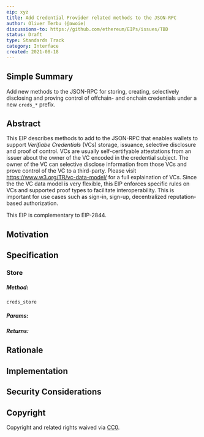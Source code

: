 ```yaml
---
eip: xyz
title: Add Credential Provider related methods to the JSON-RPC
author: Oliver Terbu (@awoie)
discussions-to: https://github.com/ethereum/EIPs/issues/TBD
status: Draft
type: Standards Track
category: Interface
created: 2021-08-18
---
```


<!--You can leave these HTML comments in your merged EIP and delete the visible duplicate text guides, they will not appear and may be helpful to refer to if you edit it again. This is the suggested template for new EIPs. Note that an EIP number will be assigned by an editor. When opening a pull request to submit your EIP, please use an abbreviated title in the filename, `eip-draft_title_abbrev.md`. The title should be 44 characters or less.-->

## Simple Summary
<!--"If you can't explain it simply, you don't understand it well enough." Provide a simplified and layman-accessible explanation of the EIP.-->
Add new methods to the JSON-RPC for storing, creating, selectively disclosing and proving control of offchain- and onchain credentials under a new `creds_*` prefix.

## Abstract
<!--A short (~200 word) description of the technical issue being addressed.-->

This EIP describes <N> methods to add to the JSON-RPC that enables wallets to support *Verifiabe Credentials* (VCs) storage, issuance, selective disclosure and proof of control. VCs are usually self-certifyable attestations from an issuer about the owner of the VC encoded in the credential subject. The owner of the VC can selective disclose information from those VCs and prove control of the VC to a third-party. Please visit https://www.w3.org/TR/vc-data-model/ for a full explaination of VCs. Since the the VC data model is very flexible, this EIP enforces specific rules on VCs and supported proof types to facilitate interoperability. This is important for use cases such as sign-in, sign-up, decentralized reputation-based authorization.

This EIP is complementary to EIP-2844.

## Motivation
<!--The motivation is critical for EIPs that want to change the Ethereum protocol. It should clearly explain why the existing protocol specification is inadequate to address the problem that the EIP solves. EIP submissions without sufficient motivation may be rejected outright.-->

<!-- example copied from eip2844
There has been one main previous effort ([#130](https://github.com/ethereum/EIPs/issues/130), [#1098](https://github.com/ethereum/EIPs/pull/1098)) to add decryption to Ethereum wallets in a standard way. This previous approach used a non standard way to encode and represent data encrypted using `x25519-xsalsa20-poly1305`. While this approach does provide a functional way to add encryption support to wallets, it does not take into account similar work that has gone into standardizing the way encrypted data is represented, namely using [JOSE](https://datatracker.ietf.org/wg/jose/documents/) and [COSE](https://datatracker.ietf.org/wg/cose/documents/). Both of these are standards from IETF for representing signed and encrypted objects. Another shortcoming of the previous approach is that it's impossible to retrieve the `x25519` public key from another user if only an Ethereum address is known. Public key discoverability is at the core of the work that is happening with the [W3C DID standard](https://w3c.github.io/did-core), where given a DID a document which contains public keys can always be discovered. Implementations of this standard already exist and are adopted within the Ethereum community, e.g. [`did:ethr`](https://github.com/decentralized-identity/ethr-did-resolver/) and [`did:3`](https://github.com/3box/3id-resolver). Interoperability between JOSE/COSE and DIDs [already exists](https://github.com/decentralized-identity/did-jwt), and work is being done to [strengthen it](https://github.com/decentralized-identity/did-jose-extensions). Adding support for JOSE/COSE and DIDs will enable Ethereum wallets to support a wide range of new use cases such as more traditional authentication using JWTs, as well as new emerging technologies such as [Secure Data Stores](https://identity.foundation/secure-data-store/) and [encrypted data in IPFS](https://github.com/ipld/specs/pull/269).
-->

## Specification
<!-- example copied from eip2844
Five new JSON-RPC methods are specified under the new `did_*` prefix.
-->

### Store

<!-- example copied from eip2844
Authenticate the current rpc connection to the DID methods.

Prompt the user to give permission to the current connection to access the user DID and the given `paths`.
-->

##### Method: 

`creds_store`

##### Params:

<!-- example copied from eip2844
* `paths` - an array of strings
-->

##### Returns:

<!-- example copied from eip2844
* `did` - the DID which authentication was given for
* `paths` - the paths which was given permission for
-->

## Rationale
<!--The rationale fleshes out the specification by describing what motivated the design and why particular design decisions were made. It should describe alternate designs that were considered and related work, e.g. how the feature is supported in other languages. The rationale may also provide evidence of consensus within the community, and should discuss important objections or concerns raised during discussion.-->

<!-- example copied from eip2844
This EIP chooses to rely on DIDs and JOSE/COSE since there is already support for these standards in many places, by current systems and new systems. While most systems today rely on JOSE, support for COSE is also specified because it has growing support due to it's compact encoding of data. By using DIDs and JOSE/COSE wallet implementers can also choose which signing and encryption algorithms that they want to support, since these formats are faily agnostic to specific crypto implementations.

### Permission system

A simple permission system is proposed where clients can request permissions though path prefixes, e.g. `/some/permission`. When decryption of a JWE/CWE is requested the wallet should check if the decrypted payload contains a `paths` property. If this property doesn't exist the user may be prompted to confirm that the given rpc connection (app) is allowed to read the decrypted data. If the `paths` property is present in the decrypted data it should contain an array of string paths. If one of the these path prefixes matches with one of the path prefixes the user has already granted permission for then decryption should happen automatically without any user confirmation.

This simple permission system was inspired by some previous comments ([1](https://github.com/ethereum/EIPs/issues/130#issuecomment-329770999), [2](https://medium.com/@wighawag/3-proposals-for-making-web3-a-better-experience-974f97765700)) but avoids data lock in around origins.
-->

## Implementation
<!--The implementations must be completed before any EIP is given status "Final", but it need not be completed before the EIP is accepted. While there is merit to the approach of reaching consensus on the specification and rationale before writing code, the principle of "rough consensus and running code" is still useful when it comes to resolving many discussions of API details.-->

<!-- example copied from eip2844
[IdentityWallet](https://github.com/3box/identity-wallet-js/): A partial implementation of the `did_*` methods using the 3ID DID.

[js-did](https://github.com/ceramicnetwork/js-did): A small library which consumes the `did_*` methods.

[MinimalCipher](https://github.com/digitalbazaar/minimal-cipher): An implementation of DID related encryption for JWE.
-->

## Security Considerations
<!--All EIPs must contain a section that discusses the security implications/considerations relevant to the proposed change. Include information that might be important for security discussions, surfaces risks and can be used throughout the life cycle of the proposal. E.g. include security-relevant design decisions, concerns, important discussions, implementation-specific guidance and pitfalls, an outline of threats and risks and how they are being addressed. EIP submissions missing the "Security Considerations" section will be rejected. An EIP cannot proceed to status "Final" without a Security Considerations discussion deemed sufficient by the reviewers.-->

<!-- example copied from eip2844
Both JOSE/COSE and DIDs are standards that have gone though a lot of scrutiny. Their security will not be considered in this document. In the specification section, recommendations are given for which algorithms to use. For signatures `secp256k1` is already used by ethereum and for decryption `xchacha20poly1305` is widely available, very performant, and already used in TLS.

The main security consideration of this EIP is the suggested permission system. Here various threat models could be considered. However, this EIP does not go into details about how it should work other than suggesting an approach. In the end it is up to wallet implementations to choose how to ask their users for consent.
-->
## Copyright
Copyright and related rights waived via [CC0](https://creativecommons.org/publicdomain/zero/1.0/).